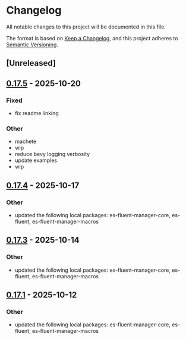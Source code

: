 # Changelog

All notable changes to this project will be documented in this file.

The format is based on [Keep a Changelog](https://keepachangelog.com/en/1.0.0/),
and this project adheres to [Semantic Versioning](https://semver.org/spec/v2.0.0.html).

## [Unreleased]

## [0.17.5](https://github.com/stayhydated/es-fluent/compare/es-fluent-manager-bevy-v0.17.4...es-fluent-manager-bevy-v0.17.5) - 2025-10-20

### Fixed

- fix readme linking

### Other

- machete
- wip
- reduce bevy logging verbosity
- update examples
- wip

## [0.17.4](https://github.com/stayhydated/es-fluent/compare/es-fluent-manager-bevy-v0.17.3...es-fluent-manager-bevy-v0.17.4) - 2025-10-17

### Other

- updated the following local packages: es-fluent-manager-core, es-fluent, es-fluent-manager-macros

## [0.17.3](https://github.com/stayhydated/es-fluent/compare/es-fluent-manager-bevy-v0.17.2...es-fluent-manager-bevy-v0.17.3) - 2025-10-14

### Other

- updated the following local packages: es-fluent-manager-core, es-fluent, es-fluent-manager-macros

## [0.17.1](https://github.com/stayhydated/es-fluent/compare/es-fluent-manager-bevy-v0.17.0...es-fluent-manager-bevy-v0.17.1) - 2025-10-12

### Other

- updated the following local packages: es-fluent-manager-core, es-fluent, es-fluent-manager-macros
